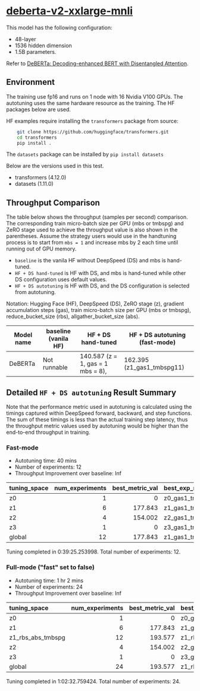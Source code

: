 # [deberta-v2-xxlarge-mnli](https://huggingface.co/microsoft/deberta-v2-xxlarge)

This model has the following configuration:

- 48-layer
- 1536 hidden dimension
- 1.5B parameters.

Refer to [DeBERTa: Decoding-enhanced BERT with Disentangled Attention](https://github.com/microsoft/DeBERTa).
## Environment

The training use fp16 and runs on 1 node with 16 Nvidia V100 GPUs. The autotuning uses the same hardware resource as the training.
The HF packages below are used.

HF examples require installing the `transformers` package from source:
```bash
    git clone https://github.com/huggingface/transformers.git
    cd transformers
    pip install .
```
The `datasets` package can be installed by `pip install datasets`

Below are the versions used in this test.

- transformers (4.12.0)
- datasets (1.11.0)
## Throughput Comparison

The table below shows the throughput (samples per second) comparison. The corresponding train micro-batch size per GPU (mbs or tmbspg) and ZeRO stage used to achieve the throughput value is also shown in the parentheses. Assume the strategy users would use in the handtuning process is to start from `mbs = 1` and increase mbs by 2 each time until running out of GPU memory.
 - `baseline` is the vanila HF without DeepSpeed (DS) and mbs is hand-tuned.
 - `HF + DS hand-tuned` is HF with DS, and mbs is hand-tuned while other DS configuration uses default values.
 - `HF + DS autotuning` is HF with DS, and the DS configuration is selected from autotuning.

Notation: Hugging Face (HF), DeepSpeed (DS), ZeRO stage (z), gradient accumulation steps (gas), train micro-batch size per GPU (mbs or tmbspg), reduce_bucket_size (rbs), allgather_bucket_size (abs).

| Model name | baseline (vanila HF) | HF + DS hand-tuned                | HF + DS autotuning (fast-mode) |
| ---------- | -------------------- | --------------------------------- | ------------------------------ |
| DeBERTa    | Not runnable         | 140.587 (z = 1, gas = 1 mbs = 8), | 162.395  (z1_gas1_tmbspg11)    |

## Detailed `HF + DS autotuning` Result Summary

Note that the performance metric used in autotuning is calculated using the timings captured within DeepSpeed forward, backward, and step functions. The sum of these timings is less than the actual training step latency, thus the throughput metric values used by autotuning would be higher than the end-to-end throughput in training.
### Fast-mode
- Autotuning time: 40 mins
- Number of experiments: 12
- Throughput Improvement over baseline: Inf

| tuning_space | num_experiments | best_metric_val | best_exp_name    |
| :----------- | --------------: | --------------: | :--------------- |
| z0           |               1 |               0 | z0_gas1_tmbspg1  |
| z1           |               6 |         177.843 | z1_gas1_tmbspg11 |
| z2           |               4 |         154.002 | z2_gas1_tmbspg14 |
| z3           |               1 |               0 | z3_gas1_tmbspg14 |
| global       |              12 |         177.843 | z1_gas1_tmbspg11 |

Tuning completed in 0:39:25.253998. Total number of experiments: 12.

### Full-mode ("fast" set to false)
- Autotuning time: 1 hr 2 mins
- Number of experiments: 24
- Throughput Improvement over baseline: Inf

| tuning_space      | num_experiments | best_metric_val | best_exp_name                          |
| :---------------- | --------------: | --------------: | :------------------------------------- |
| z0                |               1 |               0 | z0_gas1_tmbspg1                        |
| z1                |               6 |         177.843 | z1_gas1_tmbspg11                       |
| z1_rbs_abs_tmbspg |              12 |         193.577 | z1_rbs5.0e+07_abs1.0e+09_gas1_tmbspg11 |
| z2                |               4 |         154.002 | z2_gas1_tmbspg14                       |
| z3                |               1 |               0 | z3_gas1_tmbspg14                       |
| global            |              24 |         193.577 | z1_rbs5.0e+07_abs1.0e+09_gas1_tmbspg11 |

Tuning completed in 1:02:32.759424. Total number of experiments: 24.
